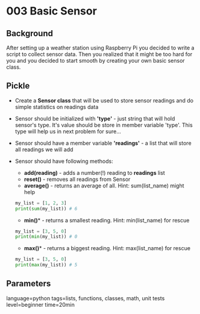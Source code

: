 # 003 Basic Sensor

## Background
After setting up a weather station using Raspberry Pi you decided to write a script to collect sensor data. Then you realized that it might be too hard for you and you decided to start smooth by creating your own basic sensor class.

## Pickle
- Create a **Sensor class** that will be used to store sensor readings and do simple statistics on readings data
- Sensor should be initialized with **'type'** - just string that will hold sensor's type. It's value should be store in member variable 'type'. This type will help us in next problem for sure...
- Sensor should have a member variable **'readings'** - a list that will store all readings we will add
- Sensor should have following methods:
  - **add(reading)** - adds a number(!) reading to **readings** list
  - **reset()** - removes all readings from Sensor
  - **average()** - returns an average of all. Hint: sum(list_name) might help
  
  ```python
  my_list = [1, 2, 3]
  print(sum(my_list)) # 6
  ```

  - **min()*** - returns a smallest reading. Hint: min(list_name) for rescue

  ```python
  my_list = [3, 5, 0]
  print(min(my_list)) # 0
  ```

  - **max()*** - returns a biggest reading. Hint: max(list_name) for rescue

  ```python
  my_list = [3, 5, 0]
  print(max(my_list)) # 5
  ```

## Parameters
language=python
tags=lists, functions, classes, math, unit tests
level=beginner
time=20min